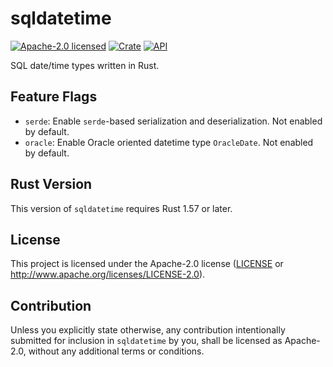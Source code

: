# sqldatetime

[![Apache-2.0 licensed](https://img.shields.io/badge/license-Apache--2.0-blue.svg)](LICENSE)
[![Crate](https://img.shields.io/crates/v/sqldatetime.svg)](https://crates.io/crates/sqldatetime)
[![API](https://docs.rs/sqldatetime/badge.svg)](https://docs.rs/sqldatetime)

SQL date/time types written in Rust.

## Feature Flags

- `serde`: Enable `serde`-based serialization and deserialization. Not enabled by default.
- `oracle`: Enable Oracle oriented datetime type `OracleDate`. Not enabled by default.

## Rust Version

This version of `sqldatetime` requires Rust 1.57 or later.

## License

This project is licensed under the Apache-2.0 license ([LICENSE](LICENSE) or <http://www.apache.org/licenses/LICENSE-2.0>).

## Contribution

Unless you explicitly state otherwise, any contribution intentionally submitted
for inclusion in `sqldatetime` by you, shall be licensed as Apache-2.0, without any additional
terms or conditions.
